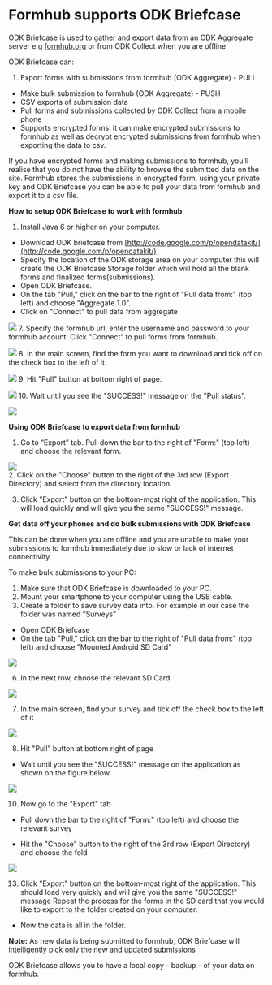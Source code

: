 # Formhub supports ODK Briefcase

ODK Briefcase is used to gather and export data from an ODK Aggregate server e.g [formhub.org](https://formhub.org) or from ODK Collect when you are offline

ODK Briefcase can: 

1. Export forms with submissions from formhub (ODK Aggregate) - PULL 
*  Make bulk submission to formhub (ODK Aggregate) - PUSH
*  CSV exports of submission data
*  Pull forms and submissions collected by ODK Collect from a mobile phone
*  Supports encrypted forms: it can make encrypted submissions to formhub as well
    as decrypt encrypted submissions from formhub when exporting the data to csv.
    
If you have encrypted forms and making submissions to formhub, you’ll realise 
that you do not have the ability to browse the submitted data on the site.
Formhub stores the submissions in encrypted form, using your private key and 
ODK Briefcase you can be able to pull your data from formhub and export it 
to a csv  file.

**How to setup ODK Briefcase to work with formhub**

1. Install Java 6 or higher on your computer.
*  Download ODK briefcase from [http://code.google.com/p/opendatakit/](http://code.google.com/p/opendatakit/)
*  Specify the location of the ODK storage area on your computer this will 
   create the ODK Briefcase Storage folder which will hold all the blank
   forms and finalized forms(submissions).
*  Open ODK Briefcase.
*  On the tab "Pull," click on the bar to the right of "Pull data from:" 
   (top left) and choose "Aggregate 1.0".
*   Click on "Connect" to pull data from aggregate

![](http://farm4.staticflickr.com/3754/9140785103_e2b7522189_o.png)
7.  Specify the formhub url, enter the username and password to your formhub account.
    Click "Connect” to pull forms from formhub.
    
![](http://farm3.staticflickr.com/2805/9140785689_77aefd32cf_o.png)
8.  In the main screen, find the form you want to download and tick off on the 
    check box to the left of it.
    
![](http://farm3.staticflickr.com/2832/9143039988_2c27f93e44_o.png)
9.  Hit "Pull" button at bottom right of page.

![](http://farm3.staticflickr.com/2885/9140794389_af9fc64363_o.png)
10.  Wait until you see the "SUCCESS!" message on the "Pull status”.

![](http://farm4.staticflickr.com/3753/9143022580_819c802647_o.png)


**Using ODK Briefcase to export data from formhub** 

1.  Go to “Export” tab. Pull down the bar to the right of "Form:" (top left) 
    and choose the relevant form. 
   
![](http://farm8.staticflickr.com/7281/9143049274_dc072d8ccb_o.png)  
2. Click on the "Choose" button to the right of the 3rd row (Export Directory) 
   and select from the directory location. 
   
3. Click "Export" button on the bottom-most right of the application. 
   This will  load  quickly and will give you the same "SUCCESS!" message.
   
   
**Get data off your phones and do bulk submissions with ODK Briefcase**

This can be done when you are offline and you are unable to make your submissions to formhub immediately due to slow or lack of internet connectivity.

To make bulk submissions to your PC:

1. Make sure that ODK Briefcase is downloaded to your PC.
2. Mount your smartphone to your computer using the USB cable.
3. Create a folder to save survey data into. For example in our case the folder was
   named “Surveys”   
*  Open ODK Briefcase
*  On the tab "Pull," click on the bar to the right of "Pull data from:" 
   (top left)  and choose "Mounted Android SD Card"
   
 ![](http://farm6.staticflickr.com/5516/9143072064_34582d54a0_o.png)
 
6. In the next row, choose the relevant SD Card

![](http://farm4.staticflickr.com/3811/9140828551_bf9b74f1bd_o.png)

7. In the main screen, find your survey and tick off the check box to the left of it

![](/http://farm8.staticflickr.com/7412/9143058348_909077c651_o.png)

8. Hit "Pull" button at bottom right of page

*  Wait until you see the "SUCCESS!" message on the application as shown on the 
   figure below
   
   
![](/http://farm4.staticflickr.com/3769/9143060470_d8dd0efed9_o.png)

10. Now go to the "Export" tab

*  Pull down the bar to the right of "Form:" (top left) and choose the 
   relevant  survey

*  Hit the "Choose" button to the right of the 3rd row (Export Directory) and 
   choose  the fold
   
![](/http://farm4.staticflickr.com/3831/9140835869_9da6503985_o.png)

13. Click "Export" button on the bottom-most right of the application. This 
    should load very quickly and will give you the same "SUCCESS!" message
    Repeat the process for the forms in the SD card that you would like to 
    export to the folder created on your computer.
    
*  Now the data is all in the folder.

**Note:**
As new data is being submitted to formhub, ODK Briefcase will intelligently pick only the new and updated submissions

ODK Briefcase allows you to have a local copy - backup - of your data on formhub.


    












   
   





    
    


    
















